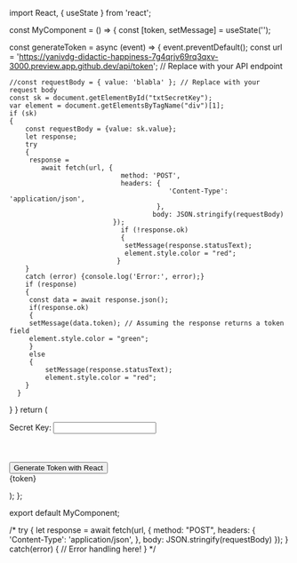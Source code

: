 import React, { useState } from 'react';

const MyComponent = () => {
  const [token, setMessage] = useState('');

  const generateToken = async (event) => {
    event.preventDefault();
    const url = 'https://yanivdg-didactic-happiness-7g4qrjv69rq3qxv-3000.preview.app.github.dev/api/token'; // Replace with your API endpoint
    
	//const requestBody = { value: 'blabla' }; // Replace with your request body
	const sk = document.getElementById("txtSecretKey");
	var element = document.getElementsByTagName("div")[1];
	if (sk) 
	{
		const requestBody = {value: sk.value};
        let response;
		try
		{
		 response = 
			await fetch(url, {
								method: 'POST',
								headers: {
											'Content-Type': 'application/json',
										 },
										body: JSON.stringify(requestBody)
							  });
							    if (!response.ok) 
								{
                                 setMessage(response.statusText);
								 element.style.color = "red";
                               }
		} 
		catch (error) {console.log('Error:', error);}
		if (response) 
		{
		 const data = await response.json();
		 if(response.ok)
		 {
		 setMessage(data.token); // Assuming the response returns a token field
		 element.style.color = "green";
		 }
		 else
		 {
			 setMessage(response.statusText);
			 element.style.color = "red";
		}
	  }		
  }
  }
  return (
      <form>
		<label id="lblSecretKey">Secret Key:</label>
		<input type="text" id="txtSecretKey"/><br></br><br></br>
	  	<button onClick={generateToken}>Generate Token with React</button>
		<div>{token}</div>
	  </form>
  );
};

export default MyComponent;

/*
try {
    let response = await fetch(url, {
      method: "POST",
								headers: {
											'Content-Type': 'application/json',
										 },
										body: JSON.stringify(requestBody)
							  });
} catch(error) {
    // Error handling here!
}
*/
